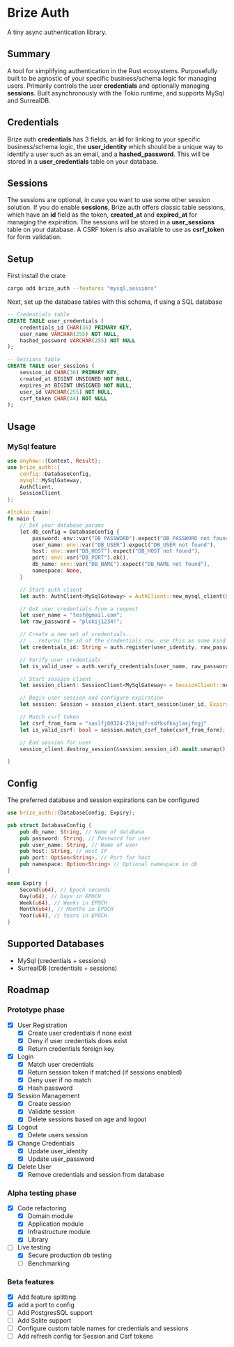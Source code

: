 # Brize Auth

A tiny async authentication library.

## Summary

A tool for simplifying authentication in the Rust ecosystems. Purposefully built to be agnostic of your specific business/schema logic for managing users. Primarily controls the user **credentials** and optionally managing **sessions**. Built asynchronously with the Tokio runtime, and supports MySql and SurrealDB.

## Credentials

Brize auth **credentials** has 3 fields, an **id** for linking to your specific business/schema logic, the **user_identity** which should be a unique way to identify a user such as an email, and a **hashed_password**. This will be stored in a **user_credentials** table on your database.

## Sessions

The sessions are optional, in case you want to use some other session solution. If you do enable **sessions**, Brize auth offers classic table sessions, which have an **id** field as the token, **created_at** and **expired_at** for managing the expiration. The sessions will be stored in a **user_sessions** table on your database. A CSRF token is also available to use as **csrf_token** for form validation.

## Setup

First install the crate

```bash
cargo add brize_auth --features "mysql,sessions"
```

Next, set up the database tables with this schema, if using a SQL database

```sql
-- Credentials table
CREATE TABLE user_credentials (
    credentials_id CHAR(36) PRIMARY KEY,
    user_name VARCHAR(255) NOT NULL,
    hashed_password VARCHAR(255) NOT NULL
);

-- Sessions table
CREATE TABLE user_sessions (
    session_id CHAR(36) PRIMARY KEY,
    created_at BIGINT UNSIGNED NOT NULL,
    expires_at BIGINT UNSIGNED NOT NULL,
    user_id VARCHAR(255) NOT NULL,
    csrf_token CHAR(44) NOT NULL
);
```

## Usage

### MySql feature

```rust
use anyhow::{Context, Result};
use brize_auth::{
    config::DatabaseConfig,
    mysql::MySqlGateway,
    AuthClient,
    SessionClient
};

#[tokio::main]
fn main {
    // Set your database params
    let db_config = DatabaseConfig {
        password: env::var("DB_PASSWORD").expect("DB_PASSWORD not found"),
        user_name: env::var("DB_USER").expect("DB_USER not found"),
        host: env::var("DB_HOST").expect("DB_HOST not found"),
        port: env::var("DB_PORT").ok(),
        db_name: env::var("DB_NAME").expect("DB_NAME not found"),
        namespace: None,
    }

    // Start auth client
    let auth: AuthClient<MySqlGateway> = AuthClient::new_mysql_client(&db_config).await;

    // Get user credentials from a request
    let user_name = "test@gmail.com";
    let raw_password = "plokij1234!";

    // Create a new set of credentials..
    // .. returns the id of the credentials row, use this as some kind of reference key on YOUR user table
    let credentials_id: String = auth.register(user_identity, raw_password).await.unwrap();

    // Verify user credentials
    let is_valid_user = auth.verify_credentials(user_name, raw_password).await.unwrap();

    // Start session client
    let session_client: SessionClient<MySqlGateway> = SessionClient::new_mysql_client(&db_config).await;

    // Begin user session and configure expiration
    let session: Session = session_client.start_session(user_id, Expiry::Month(1)).await.unwrap();

    // Match csrf token
    let csrf_from_form = "saslfj00324-2lkjsdf-sdfksfkajlasjfngj"
    let is_valid_csrf: bool = session.match_csrf_toke(csrf_from_form);

    // End session for user
    session_client.destroy_session(&session.session_id).await.unwrap();

}
```

## Config

The preferred database and session expirations can be configured

```rust
use brize_auth::{DatabaseConfig, Expiry};

pub struct DatabaseConfig {
    pub db_name: String, // Name of database
    pub password: String, // Password for user
    pub user_name: String, // Name of user
    pub host: String, // Host IP
    pub port: Option<String>, // Port for host
    pub namespace: Option<String> // Optional namespace in db
}

enum Expiry {
    Second(u64), // Epoch seconds
    Day(u64), // Days in EPOCH
    Week(u64), // Weeks in EPOCH
    Month(u64), // Months in EPOCH
    Year(u64), // Years in EPOCH
}
```

## Supported Databases

- MySql (credentials + sessions)
- SurrealDB (credentials + sessions)

## Roadmap

### Prototype phase

- [x] User Registration
  - [x] Create user credentials if none exist
  - [x] Deny if user credentials does exist
  - [x] Return credentials foreign key
- [x] Login
  - [x] Match user credentials
  - [x] Return session token if matched (if sessions enabled)
  - [x] Deny user if no match
  - [x] Hash password
- [x] Session Management
  - [x] Create session
  - [x] Validate session
  - [x] Delete sessions based on age and logout
- [x] Logout
  - [x] Delete users session
- [x] Change Credentials
  - [x] Update user_identity
  - [x] Update user_password
- [x] Delete User
  - [x] Remove credentials and session from database

### Alpha testing phase

- [x] Code refactoring
  - [x] Domain module
  - [x] Application module
  - [x] Infrastructure module
  - [x] Library
- [ ] Live testing
  - [x] Secure production db testing
  - [ ] Benchmarking

### Beta features

- [x] Add feature splitting
- [x] add a port to config
- [ ] Add PostgresSQL support
- [ ] Add Sqlite support
- [ ] Configure custom table names for credentials and sessions
- [ ] Add refresh config for Session and Csrf tokens
